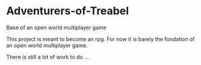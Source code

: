 # Adventurers-of-Treabel
Base of an open world multiplayer game

This project is meant to become an rpg.
For now it is barely the fondation of an open world multiplayer game.

There is still a lot of work to do ...
